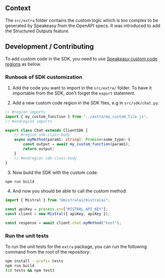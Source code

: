 ## Context

The `src/extra` folder contains the custom logic which is too complex to be generated by Speakeasy from the OpenAPI specs. It was introduced to add the Structured Outputs feature.

## Development / Contributing

To add custom code in the SDK, you need to use [Speakeasy custom code regions](https://www.speakeasy.com/docs/customize/code/code-regions/overview) as below.

### Runbook of SDK customization

1. Add the code you want to import in the `src/extra/` folder. To have it importable from the SDK, don't forget the `export` statement.


2. Add a new custom code region in the SDK files, e.g in `src/sdk/chat.py`:
```ts
// #region imports
import { my_custom_function } from "../extra/my_custom_file.js";
// #endregion imports

export class Chat extends ClientSDK {
    // #region sdk-class-body
    async myMethod(param1: string): Promise<some_type> {
        const output = await my_custom_function(param1);
        return output;
    }
    // #endregion sdk-class-body
}
```

3. Now build the SDK with the custom code:
```bash
npm run build
```

4. And now you should be able to call the custom method:
```ts
import { Mistral } from "@mistralai/mistralai";

const apiKey = process.env["MISTRAL_API_KEY"];
const client = new Mistral({ apiKey: apiKey });

const response = await client.chat.myMethod("test");
```

### Run the unit tests

To run the unit tests for the `extra` package, you can run the following command from the root of the repository:
```bash
npm install --prefix tests
npm run build
(cd tests && npm test)
```
